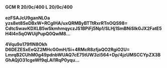 #### GCM R 20/0c/400 L 20/0c/400
**ezFSAJcU9ganNLOa**<br/>**yzs8et8SeDBxW+RCgIHA/uxQRMByBTTtRxrRTnOQS98=**<br/>**CdtcSwavKDXLB5wSkmhmqyczJS1BPiFj5Np1/SLHj1SmBNiSlkGJX2FatE5H4l4n5qOWUijPupQ0QwM8...**<br/><br/>
**4Vqu9o179flN8Okh**<br/>**D6DEZESxEeQZ2MHcG0mH/Si+4RMcR8zfjaQO2RgiO2U=**<br/>**LmrqB2CUhM0g49pdnbWUAQ7cE75tUW3zi564+Dp/4jzUMSCCYpZX3BGhAQjO31cgeWf9qLAl1RqP0yqu...**